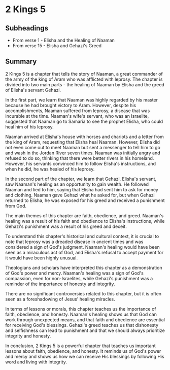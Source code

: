 # 2 Kings 5

## Subheadings

* From verse 1 - Elisha and the Healing of Naaman
* From verse 15 - Elisha and Gehazi's Greed

## Summary

2 Kings 5 is a chapter that tells the story of Naaman, a great commander of the army of the king of Aram who was afflicted with leprosy. The chapter is divided into two main parts - the healing of Naaman by Elisha and the greed of Elisha's servant Gehazi.

In the first part, we learn that Naaman was highly regarded by his master because he had brought victory to Aram. However, despite his accomplishments, Naaman suffered from leprosy, a disease that was incurable at the time. Naaman's wife's servant, who was an Israelite, suggested that Naaman go to Samaria to see the prophet Elisha, who could heal him of his leprosy.

Naaman arrived at Elisha's house with horses and chariots and a letter from the king of Aram, requesting that Elisha heal Naaman. However, Elisha did not even come out to meet Naaman but sent a messenger to tell him to go and wash in the Jordan River seven times. Naaman was initially angry and refused to do so, thinking that there were better rivers in his homeland. However, his servants convinced him to follow Elisha's instructions, and when he did, he was healed of his leprosy.

In the second part of the chapter, we learn that Gehazi, Elisha's servant, saw Naaman's healing as an opportunity to gain wealth. He followed Naaman and lied to him, saying that Elisha had sent him to ask for money and clothing. Naaman gave Gehazi what he asked for, but when Gehazi returned to Elisha, he was exposed for his greed and received a punishment from God.

The main themes of this chapter are faith, obedience, and greed. Naaman's healing was a result of his faith and obedience to Elisha's instructions, while Gehazi's punishment was a result of his greed and deceit.

To understand this chapter's historical and cultural context, it is crucial to note that leprosy was a dreaded disease in ancient times and was considered a sign of God's judgment. Naaman's healing would have been seen as a miraculous act of God, and Elisha's refusal to accept payment for it would have been highly unusual.

Theologians and scholars have interpreted this chapter as a demonstration of God's power and mercy. Naaman's healing was a sign of God's compassion, even for non-Israelites, while Gehazi's punishment was a reminder of the importance of honesty and integrity.

There are no significant controversies related to this chapter, but it is often seen as a foreshadowing of Jesus' healing miracles.

In terms of lessons or morals, this chapter teaches us the importance of faith, obedience, and honesty. Naaman's healing shows us that God can work through unexpected means, and that faith and obedience are essential for receiving God's blessings. Gehazi's greed teaches us that dishonesty and selfishness can lead to punishment and that we should always prioritize integrity and honesty.

In conclusion, 2 Kings 5 is a powerful chapter that teaches us important lessons about faith, obedience, and honesty. It reminds us of God's power and mercy and shows us how we can receive His blessings by following His word and living with integrity.